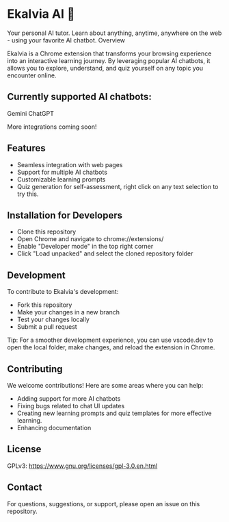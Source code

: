 # Ekalvia AI 🏹

Your personal AI tutor. Learn about anything, anytime, anywhere on the web - using your favorite AI chatbot.
Overview

Ekalvia is a Chrome extension that transforms your browsing experience into an interactive learning journey. By leveraging popular AI chatbots, it allows you to explore, understand, and quiz yourself on any topic you encounter online.

## Currently supported AI chatbots:

Gemini
ChatGPT

More integrations coming soon!

## Features

- Seamless integration with web pages
- Support for multiple AI chatbots
- Customizable learning prompts
- Quiz generation for self-assessment, right click on any text selection to try this.

## Installation for Developers

- Clone this repository
- Open Chrome and navigate to chrome://extensions/
- Enable "Developer mode" in the top right corner
- Click "Load unpacked" and select the cloned repository folder

## Development
To contribute to Ekalvia's development:

- Fork this repository
- Make your changes in a new branch
- Test your changes locally
- Submit a pull request

Tip: For a smoother development experience, you can use vscode.dev to open the local folder, make changes, and reload the extension in Chrome.

## Contributing
We welcome contributions! Here are some areas where you can help:

- Adding support for more AI chatbots
- Fixing bugs related to chat UI updates
- Creating new learning prompts and quiz templates for more effective learning.
- Enhancing documentation

## License

GPLv3: https://www.gnu.org/licenses/gpl-3.0.en.html

## Contact
For questions, suggestions, or support, please open an issue on this repository.
